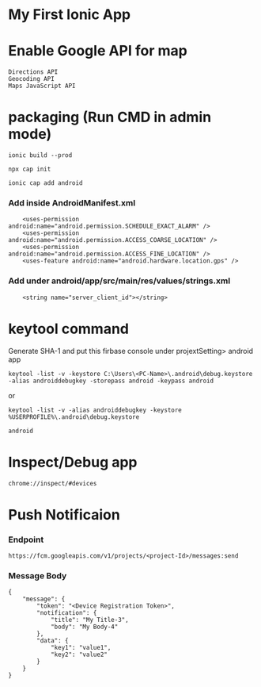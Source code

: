 # My First Ionic App

# Enable Google API for map

```
Directions API
Geocoding API
Maps JavaScript API
```

# packaging (Run CMD in admin mode)

```
ionic build --prod
```

```
npx cap init
```

```
ionic cap add android
```

### Add inside AndroidManifest.xml

```
    <uses-permission android:name="android.permission.SCHEDULE_EXACT_ALARM" />
    <uses-permission android:name="android.permission.ACCESS_COARSE_LOCATION" />
    <uses-permission android:name="android.permission.ACCESS_FINE_LOCATION" />
    <uses-feature android:name="android.hardware.location.gps" />
```

### Add under android/app/src/main/res/values/strings.xml

```
    <string name="server_client_id"></string>
```

# keytool command

Generate SHA-1 and put this firbase console under projextSetting> android app

```
keytool -list -v -keystore C:\Users\<PC-Name>\.android\debug.keystore -alias androiddebugkey -storepass android -keypass android
```

or

```
keytool -list -v -alias androiddebugkey -keystore %USERPROFILE%\.android\debug.keystore
```

```
android
```

# Inspect/Debug app

```
chrome://inspect/#devices
```

# Push Notificaion

### Endpoint

```
https://fcm.googleapis.com/v1/projects/<project-Id>/messages:send
```

### Message Body

```
{
    "message": {
        "token": "<Device Registration Token>",
        "notification": {
            "title": "My Title-3",
            "body": "My Body-4"
        },
        "data": {
            "key1": "value1",
            "key2": "value2"
        }
    }
}
```
